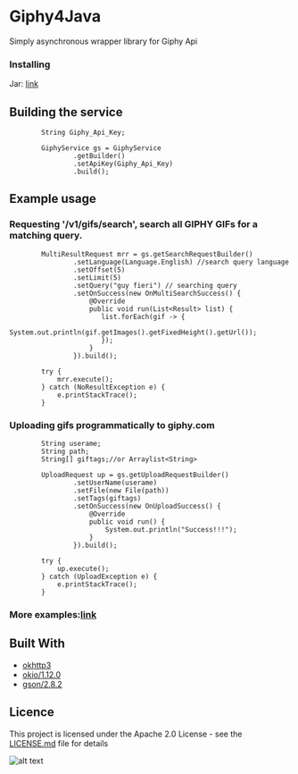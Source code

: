 # Giphy4Java
Simply asynchronous wrapper library for Giphy Api


### Installing

Jar: [link](https://github.com/BadlyDrunkScotsman/Giphy4Java/releases/download/v1.0.3/giphy4j.jar)


## Building the service
```
        String Giphy_Api_Key;

        GiphyService gs = GiphyService
                .getBuilder()
                .setApiKey(Giphy_Api_Key)
                .build();
```

## Example usage
### Requesting '/v1/gifs/search', search all GIPHY GIFs for a matching query.
```
        MultiResultRequest mrr = gs.getSearchRequestBuilder()
                .setLanguage(Language.English) //search query language
                .setOffset(5)
                .setLimit(5)
                .setQuery("guy fieri") // searching query
                .setOnSuccess(new OnMultiSearchSuccess() {
                    @Override
                    public void run(List<Result> list) {
                       list.forEach(gif -> {
                           System.out.println(gif.getImages().getFixedHeight().getUrl());
                       });
                    }
                }).build();

        try {
            mrr.execute();
        } catch (NoResultException e) {
            e.printStackTrace();
        }
```

### Uploading gifs programmatically to giphy.com
```
        String userame;
        String path;
        String[] giftags;//or Arraylist<String>

        UploadRequest up = gs.getUploadRequestBuilder()
                .setUserName(userame)
                .setFile(new File(path))
                .setTags(giftags)
                .setOnSuccess(new OnUploadSuccess() {
                    @Override
                    public void run() {
                        System.out.println("Success!!!");
                    }
                }).build();

        try {
            up.execute();
        } catch (UploadException e) {
            e.printStackTrace();
        }
```

### More examples:[link](https://github.com/BadlyDrunkScotsman/Giphy4Java/wiki/More-Examples)

## Built With
* [okhttp3](https://mvnrepository.com/artifact/com.squareup.okhttp3/okhttp)
* [okio/1.12.0](https://mvnrepository.com/artifact/com.squareup.okio/okio/1.12.0)
* [gson/2.8.2](https://mvnrepository.com/artifact/com.google.code.gson/gson/2.8.2)

## Licence
This project is licensed under the Apache 2.0 License - see the [LICENSE.md](LICENSE.md) file for details

![alt text](https://www.danasilver.org/giphymessages/PoweredBy_Horizontal_Light-Backgrounds.gif)
